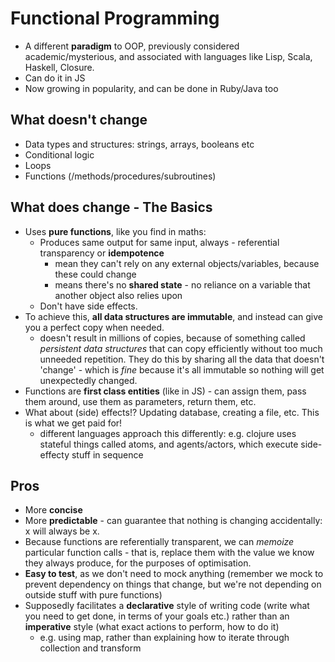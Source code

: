 # Functional Programming

* A different **paradigm** to OOP, previously considered academic/mysterious, and associated with languages like Lisp, Scala, Haskell, Closure.
* Can do it in JS
* Now growing in popularity, and can be done in Ruby/Java too

## What doesn't change

* Data types and structures: strings, arrays, booleans etc
* Conditional logic
* Loops
* Functions (/methods/procedures/subroutines)

## What does change - The Basics

* Uses **pure functions**, like you find in maths:
  - Produces same output for same input, always - referential transparency or **idempotence**
    - mean they can't rely on any external objects/variables, because these could change
    - means there's no **shared state** - no reliance on a variable that another object also relies upon
  - Don't have side effects.
* To achieve this, **all data structures are immutable**, and instead can give you a perfect copy when needed.
  - doesn't result in millions of copies, because of something called *persistent data structures* that can copy efficiently without too much unneeded repetition. They do this by sharing all the data that doesn't 'change' - which is *fine* because it's all immutable so nothing will get unexpectedly changed.
* Functions are **first class entities** (like in JS) - can assign them, pass them around, use them as parameters, return them, etc.
* What about (side) effects!? Updating database, creating a file, etc. This is what we get paid for!
  - different languages approach this differently: e.g. clojure uses stateful things called atoms, and agents/actors, which execute side-effecty stuff in sequence

## Pros

* More **concise**
* More **predictable** - can guarantee that nothing is changing accidentally: x will always be x.
* Because functions are referentially transparent, we can *memoize* particular function calls - that is, replace them with the value we know they always produce, for the purposes of optimisation.
* **Easy to test**, as we don't need to mock anything (remember we mock to prevent dependency on things that change, but we're not depending on outside stuff with pure functions)
* Supposedly facilitates a **declarative** style of writing code (write what you need to get done, in terms of your goals etc.) rather than an **imperative** style (what exact actions to perform, how to do it)
  - e.g. using map, rather than explaining how to iterate through collection and transform

